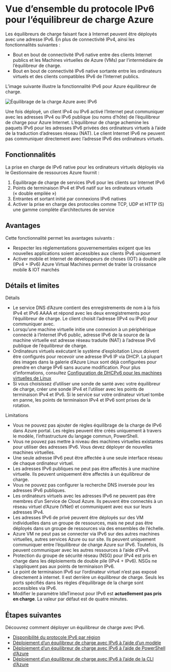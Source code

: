 <properties
    pageTitle="Vue d’ensemble du protocole IPv6 pour l’équilibreur de charge Azure | Microsoft Azure"
    description="Comprendre la prise en charge de IPv6 pour l’équilibreur de charge Azure et équilibrage de charge les machines virtuelles."
    services="load-balancer"
    documentationCenter="na"
    authors="sdwheeler"
    manager="carmonm"
    editor=""
    keywords="IPv6, équilibrage de la charge d’azure, double pile, adresse ip publique, ipv6 natif, mobile, iot"
/>
<tags
    ms.service="load-balancer"
    ms.devlang="na"
    ms.topic="article"
    ms.tgt_pltfrm="na"
    ms.workload="infrastructure-services"
    ms.date="09/14/2016"
    ms.author="sewhee"
/>

# <a name="overview-of-ipv6-for-azure-load-balancer"></a>Vue d’ensemble du protocole IPv6 pour l’équilibreur de charge Azure

Les équilibreurs de charge faisant face à Internet peuvent être déployés avec une adresse IPv6. En plus de connectivité IPv4, ainsi les fonctionnalités suivantes :

* Bout en bout de connectivité IPv6 native entre des clients Internet publics et les Machines virtuelles de Azure (VMs) par l’intermédiaire de l’équilibreur de charge.
* Bout en bout de connectivité IPv6 native sortante entre les ordinateurs virtuels et des clients compatibles IPv6 de l’Internet publics.

L’image suivante illustre la fonctionnalité IPv6 pour Azure équilibreur de charge.

![Équilibrage de la charge Azure avec IPv6](./media/load-balancer-ipv6-overview/load-balancer-ipv6.png)

Une fois déployé, un client IPv4 ou IPv6 activé l’Internet peut communiquer avec les adresses IPv4 ou IPv6 publique (ou noms d’hôte) de l’équilibreur de charge pour Azure Internet. L’équilibreur de charge achemine les paquets IPv6 pour les adresses IPv6 privées des ordinateurs virtuels à l’aide de la traduction d’adresses réseau (NAT). Le client Internet IPv6 ne peuvent pas communiquer directement avec l’adresse IPv6 des ordinateurs virtuels.

## <a name="features"></a>Fonctionnalités

La prise en charge de IPv6 native pour les ordinateurs virtuels déployés via le Gestionnaire de ressources Azure fournit :

1. Équilibrage de charge de services IPv6 pour les clients sur Internet IPv6
2. Points de terminaison IPv4 et IPv6 natif sur les ordinateurs virtuels (« double empilée »)
3. Entrantes et sortant initié par connexions IPv6 natives
4. Activer la prise en charge des protocoles comme TCP, UDP et HTTP (S) une gamme complète d’architectures de service

## <a name="benefits"></a>Avantages

Cette fonctionnalité permet les avantages suivants :

* Respecter les réglementations gouvernementales exigent que les nouvelles applications soient accessibles aux clients IPv6 uniquement
* Activer mobile et Internet de développeurs de choses (IOT) à double pile (IPv4 + IPv6) Azure Virtual Machines permet de traiter la croissance mobile & IOT marchés

## <a name="details-and-limitations"></a>Détails et limites

Détails

* Le service DNS d’Azure contient des enregistrements de nom à la fois IPv4 et IPv6 AAAA et répond avec les deux enregistrements pour l’équilibreur de charge. Le client choisit l’adresse (IPv4 ou IPv6) pour communiquer avec.
* Lorsqu’une machine virtuelle initie une connexion à un périphérique connecté à l’Internet IPv6 public, adresse IPv6 de la source de la machine virtuelle est adresse réseau traduite (NAT) à l’adresse IPv6 publique de l’équilibreur de charge.
* Ordinateurs virtuels exécutant le système d’exploitation Linux doivent être configurés pour recevoir une adresse IPv6 IP via DHCP. La plupart des images dans la galerie d’Azure Linux sont déjà configurées pour prendre en charge IPv6 sans aucune modification. Pour plus d’informations, consultez [Configuration de DHCPv6 pour les machines virtuelles de Linux](load-balancer-ipv6-for-linux.md)
* Si vous choisissez d’utiliser une sonde de santé avec votre équilibreur de charge, créer une sonde IPv4 et l’utiliser avec les points de terminaison IPv4 et IPv6. Si le service sur votre ordinateur virtuel tombe en panne, les points de terminaison IPv4 et IPv6 sont prises de la rotation.

Limitations

* Vous ne pouvez pas ajouter de règles équilibrage de la charge de IPv6 dans Azure portal. Les règles peuvent être créés uniquement à travers le modèle, l’infrastructure du langage commun, PowerShell.
* Vous ne pouvez pas mettre à niveau des machines virtuelles existantes pour utiliser des adresses IPv6. Vous devez déployer de nouvelles machines virtuelles.
* Une seule adresse IPv6 peut être affectée à une seule interface réseau de chaque ordinateur virtuel.
* Les adresses IPv6 publiques ne peut pas être affectés à une machine virtuelle. Ils peuvent uniquement être affectés à un équilibreur de charge.
* Vous ne pouvez pas configurer la recherche DNS inversée pour les adresses IPv6 publiques.
* Les ordinateurs virtuels avec les adresses IPv6 ne peuvent pas être membres d’un Service de Cloud Azure. Ils peuvent être connectés à un réseau virtuel d’Azure (VNet) et communiquent avec eux sur leurs adresses IPv4.
* Les adresses IPv6 de privé peuvent être déployés sur des VM individuelles dans un groupe de ressources, mais ne peut pas être déployés dans un groupe de ressources via des ensembles de l’échelle.
* Azure VM ne peut pas se connecter via IPv6 sur des autres machines virtuelles, autres services Azure ou sur site. Ils peuvent uniquement communiquer entre l’équilibreur de charge Azure sur IPv6. Toutefois, ils peuvent communiquer avec les autres ressources à l’aide d’IPv4.
* Protection du groupe de sécurité réseau (NSG) pour IPv4 est pris en charge dans les déploiements de double pile (IPv4 + IPv6). NSGs ne s’appliquent pas aux points de terminaison IPv6.
* Le point de terminaison IPv6 sur l’ordinateur virtuel n’est pas exposé directement à internet. Il est derrière un équilibreur de charge. Seuls les ports spécifiés dans les règles d’équilibrage de la charge sont accessibles via IPv6.
* Modifier le paramètre IdleTimeout pour IPv6 est **actuellement pas pris en charge**. La valeur par défaut est de quatre minutes.

## <a name="next-steps"></a>Étapes suivantes

Découvrez comment déployer un équilibreur de charge avec IPv6.

* [Disponibilité du protocole IPv6 par région](https://go.microsoft.com/fwlink/?linkid=828357)
* [Déploiement d’un équilibreur de charge avec IPv6 à l’aide d’un modèle](load-balancer-ipv6-internet-template.md)
* [Déploiement d’un équilibreur de charge avec IPv6 à l’aide de PowerShell d’Azure](load-balancer-ipv6-internet-ps.md)
* [Déploiement d’un équilibreur de charge avec IPv6 à l’aide de la CLI d’Azure](load-balancer-ipv6-internet-cli.md)
